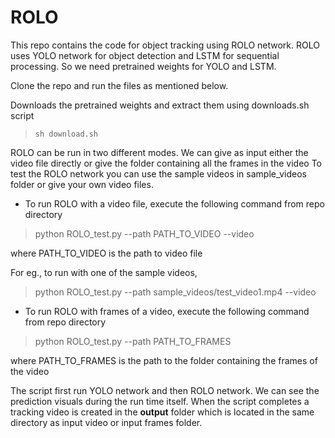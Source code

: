 # ROLO

This repo contains the code for object tracking using ROLO network.
ROLO uses YOLO network for object detection and LSTM for sequential processing. So we need pretrained weights for YOLO and LSTM.

Clone the repo and run the files as mentioned below.

Downloads the pretrained weights and extract them using downloads.sh script 

> `sh download.sh`

ROLO can be run in two different modes. We can give as input either the video file directly or give the folder containing all the frames in the video
To test the ROLO network you can use the sample videos in sample_videos folder or give your own video files.

 - To run ROLO with a video file, execute the following command from repo directory

    

>  python ROLO_test.py --path PATH_TO_VIDEO --video

where PATH_TO_VIDEO is the path to video file

For eg., to run with one of the sample videos,

> python ROLO_test.py --path sample_videos/test_video1.mp4 --video

 - To run ROLO with frames of a video, execute the following command from repo directory

> python ROLO_test.py --path PATH_TO_FRAMES

where PATH_TO_FRAMES is the path to the folder containing the frames of the video

The script first run YOLO network and then ROLO network. We can see the prediction visuals during the run time itself.  When the script completes a tracking video is created in the **output** folder which is located in the same directory as input video or input frames folder.

